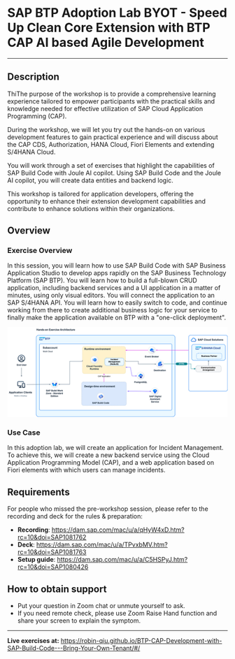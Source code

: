 # SAP BTP Adoption Lab BYOT - Speed Up Clean Core Extension with BTP CAP AI based Agile Development

---

## Description

ThiThe purpose of the workshop is to provide a comprehensive learning experience tailored to empower participants with the practical skills and knowledge needed for effective utilization of SAP Cloud Application Programming (CAP).

During the workshop, we will let you try out the hands-on on various development features to gain practical experience and will discuss about the CAP CDS, Authorization, HANA Cloud, Fiori Elements and extending S/4HANA Cloud.

You will work through a set of exercises that highlight the capabilities of SAP Build Code with Joule AI copilot. Using SAP Build Code and the Joule AI copilot, you will create data entities and backend logic. 

This workshop is tailored for application developers, offering the opportunity to enhance their extension development capabilities and contribute to enhance solutions within their organizations.

## Overview

### Exercise Overview
In this session, you will learn how to use SAP Build Code with SAP Business Application Studio to develop apps rapidly on the SAP Business Technology Platform (SAP BTP). You will learn how to build a full-blown CRUD application, including backend services and a UI application in a matter of minutes, using only visual editors. You will connect the application to an SAP S/4HANA API. You will learn how to easily switch to code, and continue working from there to create additional business logic for your service to finally make the application available on BTP with a "one-click deployment".

![](vx_images/321754508635412.png)

### Use Case

In this adoption lab, we will create an application for Incident Management. To achieve this, we will create a new backend service using the Cloud Application Programming Model (CAP), and a web application based on Fiori elements with which users can manage incidents.

## Requirements

For people who missed the pre-workshop session, please refer to the recording and deck for the rules & preparation:
* **Recording**: https://dam.sap.com/mac/u/a/qHyW4xD.htm?rc=10&doi=SAP1081762
* **Deck**:  https://dam.sap.com/mac/u/a/TPvxbMV.htm?rc=10&doi=SAP1081763
* **Setup guide**: https://dam.sap.com/mac/u/a/C5HSPyJ.htm?rc=10&doi=SAP1080426


## How to obtain support

* Put your question in Zoom chat or unmute yourself to ask.
* If you need remote check, please use Zoom Raise Hand function and share your screen to explain the symptom.



---

**Live exercises at:** https://robin-qiu.github.io/BTP-CAP-Development-with-SAP-Build-Code---Bring-Your-Own-Tenant/#/